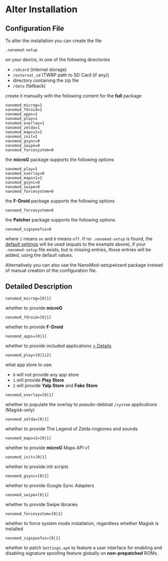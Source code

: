 # Alter Installation

## Configuration File

To alter the installation you can create the file

`.nanomod-setup`

on your device, in one of the following directories

* `/sdcard` (internal storage)
* `/external_sd` (TWRP path to SD Card (if any))
* directory containing the zip file
* `/data` (fallback)

create it manually with the following content for the **full** package

```
nanomod_microg=1
nanomod_fdroid=1
nanomod_apps=1
nanomod_play=1
nanomod_overlay=1
nanomod_zelda=1
nanomod_mapsv1=1
nanomod_init=1
nanomod_gsync=0
nanomod_swipe=0
nanomod_forcesystem=0
```

the **microG** package supports the following options

```
nanomod_play=1
nanomod_overlay=0
nanomod_mapsv1=1
nanomod_gsync=0
nanomod_swipe=0
nanomod_forcesystem=0
```

the **F-Droid** package supports the following options

```
nanomod_forcesystem=0
```

the **Patcher** package supports the following options

```
nanomod_sigspoofui=0
```

where `1` means `on` and `0` means `off`. If no `.nanomod-setup` is found, the [default settings](.nanomod-setup) will be used (equals to the example above), if your `.nanomod-setup` file exists, but is missing entries, those entries will be added, using the default values.

Alternatively you can also use the NanoMod-setupwizard package instead of manual creation of the configuration file.

## Detailed Description

`nanomod_microg=[0|1]`

whether to provide **microG**

`nanomod_fdroid=[0|1]`

whether to provide **F-Droid**

`nanomod_apps=[0|1]`

whether to provide included applications [> Details](doc/Applications.md)

`nanomod_play=[0|1|2]`

what app store to use:
* `0` will not provide any app store
* `1` will provide **Play Store**
* `2` will provide **Yalp Store** and **Fake Store**

`nanomod_overlay=[0|1]`

whether to populate the overlay to pseudo-debloat `/system` applications (Magisk-only)

`nanomod_zelda=[0|1]`

whether to provide The Legend of Zelda ringtones and sounds

`nanomod_mapsv1=[0|1]`

whether to provide **microG** Maps API v1

`nanomod_init=[0|1]`

whether to provide init scripts

`nanomod_gsync=[0|1]`

whether to provide Google Sync Adapters

`nanomod_swipe=[0|1]`

whether to provide Swipe libraries

`nanomod_forcesystem=[0|1]`

whether to force system mode installation, regardless whether Magisk is installed

`nanomod_sigspoofui=[0|1]`

whether to patch `Settings.apk` to feature a user interface for enabling and disabling signature spoofing feature globally on **non-prepatched** ROMs.
